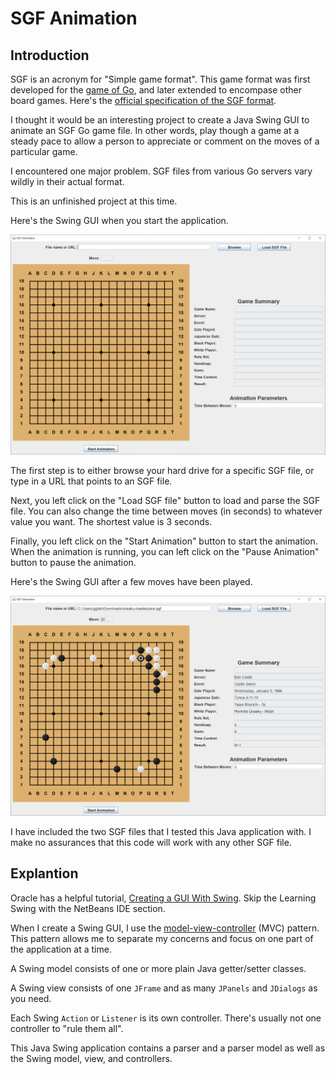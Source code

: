 # SGF Animation

## Introduction

SGF is an acronym for "Simple game format".  This game format was first developed for the [game of Go](https://en.wikipedia.org/wiki/Go_(game)), and later extended to encompase other board games.  Here's the [official specification of the SGF format](https://www.red-bean.com/sgf/).

I thought it would be an interesting project to create a Java Swing GUI to animate an SGF Go game file.  In other words, play though a game at a steady pace to allow a person to appreciate or comment on the moves of a particular game.

I encountered one major problem.  SGF files from various Go servers vary wildly in their actual format.

This is an unfinished project at this time.

Here's the Swing GUI when you start the application.

![start](readme-resources/sgfanimation1.png)

The first step is to either browse your hard drive for a specific SGF file, or type in a URL that points to an SGF file.

Next, you left click on the "Load SGF file" button to load and parse the SGF file.  You can also change the time between moves (in seconds) to whatever value you want.  The shortest value is 3 seconds.

Finally, you left click on the "Start Animation" button to start the animation.  When the animation is running, you can left click on the "Pause Animation" button to pause the animation.

Here's the Swing GUI after a few moves have been played.

![paused](readme-resources/sgfanimation2.png)

I have included the two SGF files that I tested this Java application with.  I make no assurances that this code will work with any other SGF file.

## Explantion

Oracle has a helpful tutorial, [Creating a GUI With Swing](https://docs.oracle.com/javase/tutorial/uiswing/index.html).  Skip the Learning Swing with the NetBeans IDE section.  

When I create a Swing GUI, I use the [model-view-controller](https://en.wikipedia.org/wiki/Model%E2%80%93view%E2%80%93controller) (MVC) pattern. This pattern allows me to separate my concerns and focus on one part of the application at a time.

A Swing model consists of one or more plain Java getter/setter classes.

A Swing view consists of one `JFrame` and as many `JPanels` and `JDialogs` as you need.

Each Swing `Action` or `Listener` is its own controller. There's usually not one controller to "rule them all".

This Java Swing application contains a parser and a parser model as well as the Swing model, view, and controllers.

